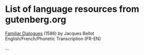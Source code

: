 # List of language resources from gutenberg.org

[Familiar Dialogues](http://www.gutenberg.org/ebooks/63292) (1586) by Jacques Bellot\
English/French/Phonetic Transcription (FR-EN)

...
